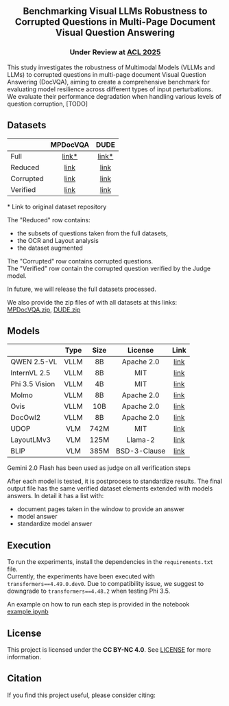 <div align="center">
  
## Benchmarking Visual LLMs Robustness to Corrupted Questions in Multi-Page Document Visual Question Answering

### Under Review at [ACL 2025](https://2025.aclweb.org)
</div>
This study investigates the robustness of Multimodal Models (VLLMs and LLMs) to corrupted questions in multi-page document Visual Question Answering (DocVQA), aiming to create a comprehensive benchmark for evaluating model resilience across different types of input perturbations.
We evaluate their performance degradation when handling various levels of question corruption,
[TODO]

## Datasets

|                   | MPDocVQA | DUDE |
|-------------------|:--------:|:----:|
| Full              | [link*](https://rrc.cvc.uab.es/?ch=17&com=downloads) | [link*](https://rrc.cvc.uab.es/?ch=23&com=downloads) |
| Reduced           | [link](https://drive.google.com/drive/folders/1-SZzvuMJarRDi4rTz6svkVP8MsWTCejO?usp=drive_link) | [link](https://drive.google.com/drive/folders/1URFqchC37AoGMkl0HQP22oAeqM-lV2ns?usp=drive_link) |
| Corrupted         | [link](https://drive.google.com/drive/folders/1bMjgHAiBJTwDAZu589abNCaMTWKIOXtq?usp=drive_link) | [link](https://drive.google.com/drive/folders/11Yd9l1J-f0FB-E8S5ZTPrSse3Vjie_wl?usp=drive_link) |
| Verified          | [link](https://drive.google.com/drive/folders/1fcwycWWO2D9hRjrididVcSXoy6GyPac6?usp=drive_link) | [link](https://drive.google.com/drive/folders/12ltYWllJAoEIkJlbZegnWrrYSul9K6Oy?usp=drive_link) |

\* Link to original dataset repository

The "Reduced" row contains:
- the subsets of questions taken from the full datasets,
- the OCR and Layout analysis
- the dataset augmented
  
The "Corrupted" row contains corrupted questions.<br />
The "Verified" row contain the corrupted question verified by the Judge model.

In future, we will release the full datasets processed.

We also provide the zip files of with all datasets at this links: [MPDocVQA.zip](https://drive.google.com/file/d/1Qn4zG_nCnx0sebhTBHKHpFH41-OEsex2/view?usp=drive_link), [DUDE.zip](https://drive.google.com/file/d/1JNIB-a1vvXjWDaDedX8JsdioOVAs1_03/view?usp=drive_link)


## Models
|                   | Type | Size | License      | Link |
|-------------------|:----:|:----:|:------------:|:----:|
| QWEN 2.5-VL       | VLLM | 8B   | Apache 2.0   |  [link](https://huggingface.co/Qwen/Qwen2.5-VL-7B-Instruct) |
| InternVL 2.5      | VLLM | 8B   | MIT          |  [link](https://huggingface.co/OpenGVLab/InternVL2_5-8B) |
| Phi 3.5 Vision    | VLLM | 4B   | MIT          |  [link](https://huggingface.co/microsoft/Phi-3.5-vision-instruct) |
| Molmo             | VLLM | 8B   | Apache 2.0   |  [link](https://huggingface.co/allenai/Molmo-7B-D-0924) |
| Ovis              | VLLM | 10B  | Apache 2.0   |  [link](https://huggingface.co/AIDC-AI/Ovis1.6-Gemma2-9B) |
| DocOwl2           | VLLM | 8B   | Apache 2.0   |  [link](https://huggingface.co/mPLUG/DocOwl2) |
| UDOP              | VLM  | 742M | MIT          |  [link](https://huggingface.co/microsoft/udop-large) |
| LayoutLMv3        | VLM  | 125M | Llama-2      |  [link](https://huggingface.co/rubentito/layoutlmv3-base-mpdocvqa) |
| BLIP              | VLM  | 385M | BSD-3-Clause |  [link](https://huggingface.co/Salesforce/blip-vqa-base) |


Gemini 2.0 Flash has been used as judge on all verification steps

After each model is tested, it is postprocess to standardize results.
The final output file has the same verified dataset elements extended with models answers.
In detail it has a list with:
-  document pages taken in the window to provide an answer
-  model answer
-  standardize model answer

## Execution

To run the experiments, install the dependencies in the `requirements.txt` file.<br />
Currently, the experiments have been executed with `transformers==4.49.0.dev0`. Due to compatibility issue, we suggest to downgrade to `transformers==4.48.2` when testing Phi 3.5.

An example on how to run each step is provided in the notebook [example.ipynb](example.ipynb)

## License
This project is licensed under the **CC BY-NC 4.0**. See [LICENSE](LICENSE) for more information.

## Citation

If you find this project useful, please consider citing:
```bibtex
```
<!--
**vqacorruption/vqacorruption** is a ✨ _special_ ✨ repository because its `README.md` (this file) appears on your GitHub profile.

Here are some ideas to get you started:

- 🔭 I’m currently working on ...
- 🌱 I’m currently learning ...
- 👯 I’m looking to collaborate on ...
- 🤔 I’m looking for help with ...
- 💬 Ask me about ...
- 📫 How to reach me: ...
- 😄 Pronouns: ...
- ⚡ Fun fact: ...
-->
